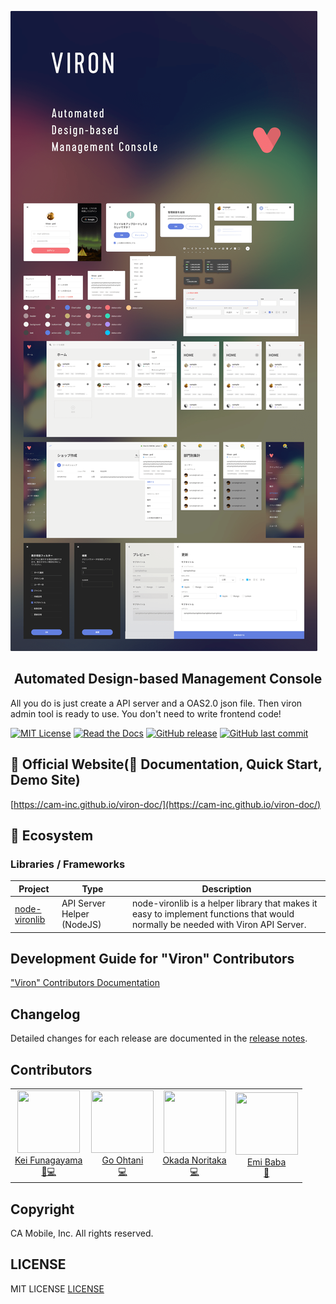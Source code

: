 ![VIRON](./art/banner.png)

<h2 align="center">Automated Design-based Management Console</h2>

All you do is just create a API server and a OAS2.0 json file. Then viron admin tool is ready to use.
You don't need to write frontend code!

[![MIT License](http://img.shields.io/badge/license-MIT-blue.svg?style=flat)](LICENSE)
[![Read the Docs](https://img.shields.io/readthedocs/pip.svg)](https://cam-inc.github.io/viron-doc/)
[![GitHub release](https://img.shields.io/github/release/cam-inc/viron.svg)]()
[![GitHub last commit](https://img.shields.io/github/last-commit/cam-inc/viron.svg)]()

## 🔎 Official Website(📙 Documentation, Quick Start, Demo Site)

[https://cam-inc.github.io/viron-doc/](https://cam-inc.github.io/viron-doc/)

## 🚅 Ecosystem

### Libraries / Frameworks

| Project | Type | Description |
|---------|--------|-------------|
| [node-vironlib](https://github.com/cam-inc/node-vironlib) | API Server Helper (NodeJS) | node-vironlib is a helper library that makes it easy to implement functions that would normally be needed with Viron API Server. |

## Development Guide for "Viron" Contributors

["Viron" Contributors Documentation](https://github.com/cam-inc/viron/wiki/BASIC)

## Changelog

Detailed changes for each release are documented in the [release notes](https://github.com/cam-inc/viron/releases).

## Contributors

<table>
  <tbody>
    <tr>
      <td align="center">
        <a href="https://github.com/fkei">
          <img width="100" height="100" src="https://avatars1.githubusercontent.com/u/381941?s=460&v=4">
          </br>
          Kei Funagayama
          </br>
          🤔💻
        </a>
      </td>
      <td align="center">
        <a href="https://github.com/cathcheeno">
          <img width="100" height="100" src="https://avatars0.githubusercontent.com/u/10769038?s=460&v=4">
          </br>
          Go Ohtani
          </br>
          💻
        </a>
      </td>
      <td align="center">
        <a href="https://github.com/noritama">
          <img width="100" height="100" src="https://avatars2.githubusercontent.com/u/2404059?s=460&v=4">
          </br>
          Okada Noritaka
          </br>
          💻
        </a>
      </td>
      <td align="center">
        <a href="https://github.com/babarl">
          <img width="100" height="100" src="https://avatars1.githubusercontent.com/u/35751869?s=460&v=4">
          </br>
          Emi Baba
          </br>
          🎨
        </a>
      </td>
    </tr>
  <tbody>
</table>

## Copyright

CA Mobile, Inc. All rights reserved.

## LICENSE

MIT LICENSE [LICENSE](LICENSE)
